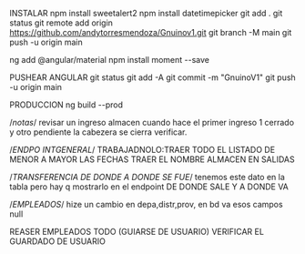 INSTALAR
npm install sweetalert2
npm install datetimepicker 
git add .
git status
git remote add origin https://github.com/andytorresmendoza/Gnuinov1.git
git branch -M main
git push -u origin main

ng add @angular/material
npm install moment --save





PUSHEAR ANGULAR
git status
git add -A
git commit -m "GnuinoV1"
git push -u origin main

PRODUCCION
ng build --prod


/*notas*/
revisar un ingreso almacen cuando hace el primer ingreso 1 cerrado y otro pendiente
la cabezera se cierra verificar.
 
 
/*ENDPO INTGENERAL*/
TRABAJADNOLO:TRAER TODO EL LISTADO DE MENOR A MAYOR LAS FECHAS
TRAER EL NOMBRE ALMACEN EN SALIDAS


/*TRANSFERENCIA DE DONDE A DONDE SE FUE*/
tenemos este dato en la tabla pero hay q mostrarlo en el endpoint DE DONDE SALE Y A DONDE VA

/*EMPLEADOS*/
hize un cambio en depa,distr,prov, en bd va esos campos null

REASER EMPLEADOS TODO (GUIARSE DE USUARIO)
VERIFICAR EL GUARDADO DE USUARIO